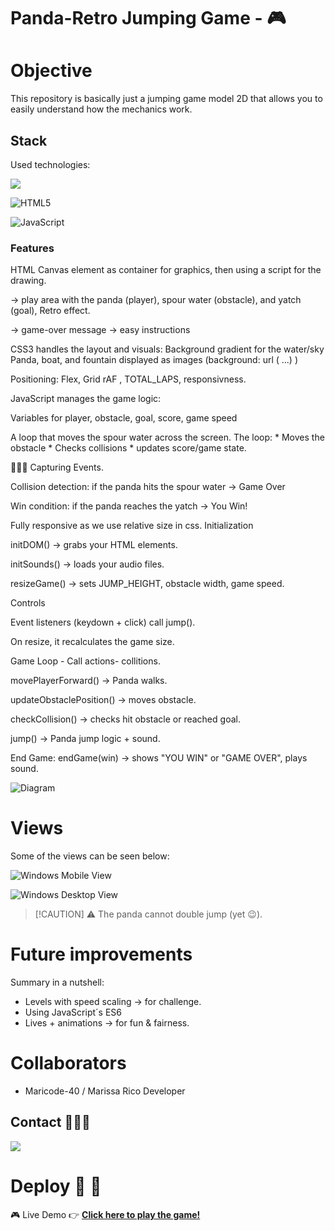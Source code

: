 
# Panda-Retro Jumping Game - 🎮

# Objective

This repository is basically just a jumping game model 2D that allows you to easily understand how the mechanics work. 

## Stack

Used technologies:

<a href="https://developer.mozilla.org/es/docs/Web/CSS">
<img src= "https://user-images.githubusercontent.com/121863208/227808642-a8dcfecb-74b9-4796-8b2b-7bfe5cf1b4ba.svg"/>
</a>

![HTML5](https://img.shields.io/badge/html5-%23E34F26.svg?style=for-the-badge&logo=html5&logoColor=white)

![JavaScript](https://img.shields.io/badge/javascript-%23323330.svg?style=for-the-badge&logo=javascript&logoColor=%23F7DF1E)


### Features

HTML Canvas element as container for graphics, then using a script for the drawing.

→ play area with the panda (player), spour water (obstacle), and yatch (goal), Retro effect.

 → game-over message
 → easy instructions 

CSS3 handles the layout and visuals: Background gradient for the water/sky Panda, boat, and fountain displayed as images (background: url ( ...) )

Positioning: Flex, Grid rAF , TOTAL_LAPS, responsivness.

JavaScript manages the game logic:

Variables for player, obstacle, goal, score, game speed

A loop that moves the spour water across the screen. The loop:  * Moves the obstacle * Checks collisions * updates score/game state. 

👩🏽‍💻 Capturing Events.

Collision detection: if the panda hits the spour water → Game Over

Win condition: if the panda reaches the yatch → You Win!


Fully responsive as we use relative size in css.
Initialization

initDOM() → grabs your HTML elements.

initSounds() → loads your audio files.

resizeGame() → sets JUMP_HEIGHT, obstacle width, game speed.

Controls

Event listeners (keydown + click) call jump().

On resize, it recalculates the game size.

Game Loop - Call actions- collitions.

movePlayerForward() → Panda walks.

updateObstaclePosition() → moves obstacle.

checkCollision() → checks hit obstacle or reached goal.

jump() → Panda jump logic + sound.

End Game: endGame(win) → shows "YOU WIN" or "GAME OVER", plays sound.

![Diagram](./assets/images/diagram.png)


# Views 

Some of the views can be seen  below: 

![Windows Mobile View](/assets/images/retropanda.png)

![Windows Desktop View](/assets/images/retro2.png)

> [!CAUTION] ⚠️
> The panda cannot double jump (yet 😉).


# Future improvements 

Summary in a nutshell:

- Levels with speed scaling →  for challenge. 
- Using JavaScript´s ES6 
- Lives + animations → for fun & fairness.


# Collaborators 
- Maricode-40 / Marissa Rico Developer 

## Contact 👩🏽‍💻

<a href="https://www.linkedin.com/in/marissarico" target="_blank"> <img src="https://img.shields.io/badge/-LinkedIn-%230077B5?style=for-the-badge&logo=linkedin&logoColor=white" target="_blank"></a>


# Deploy 🚀 🚀 
 🎮 Live Demo 
👉 [**Click here to play the game!**](https://maricode-40.github.io/improved-panda-game-reload/)
